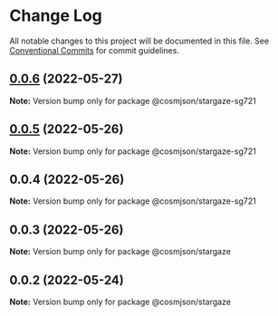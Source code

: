# Change Log

All notable changes to this project will be documented in this file.
See [Conventional Commits](https://conventionalcommits.org) for commit guidelines.

## [0.0.6](https://github.com/cosmology-finance/cosmjson/compare/@cosmjson/stargaze-sg721@0.0.5...@cosmjson/stargaze-sg721@0.0.6) (2022-05-27)

**Note:** Version bump only for package @cosmjson/stargaze-sg721





## [0.0.5](https://github.com/cosmology-finance/cosmjson/compare/@cosmjson/stargaze-sg721@0.0.4...@cosmjson/stargaze-sg721@0.0.5) (2022-05-26)

**Note:** Version bump only for package @cosmjson/stargaze-sg721





## 0.0.4 (2022-05-26)

**Note:** Version bump only for package @cosmjson/stargaze-sg721





## 0.0.3 (2022-05-26)

**Note:** Version bump only for package @cosmjson/stargaze





## 0.0.2 (2022-05-24)

**Note:** Version bump only for package @cosmjson/stargaze
